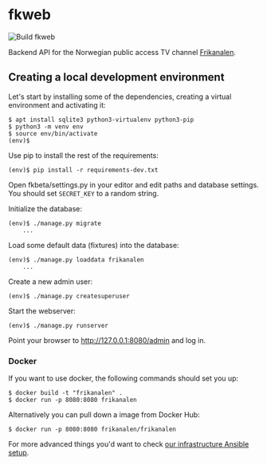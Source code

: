 fkweb
=====

![Build fkweb](https://github.com/Frikanalen/frikanalen/workflows/Build%20Django%20backend%20service/badge.svg)

Backend API for the Norwegian public access TV channel [Frikanalen](https://frikanalen.no/).

Creating a local development environment
----------------------------------------

Let's start by installing some of the dependencies, creating a virtual environment and activating it:

    $ apt install sqlite3 python3-virtualenv python3-pip
    $ python3 -m venv env
    $ source env/bin/activate
    (env)$

Use pip to install the rest of the requirements:

    (env)$ pip install -r requirements-dev.txt

Open fkbeta/settings.py in your editor and edit paths and database settings.
You should set `SECRET_KEY` to a random string.

Initialize the database:

    (env)$ ./manage.py migrate
        ...

Load some default data (fixtures) into the database:

    (env)$ ./manage.py loaddata frikanalen
        ...

Create a new admin user:

    (env)$ ./manage.py createsuperuser

Start the webserver:

    (env)$ ./manage.py runserver

Point your browser to http://127.0.0.1:8080/admin and log in.

### Docker

If you want to use docker, the following commands should set you up:

    $ docker build -t "frikanalen" .
    $ docker run -p 8080:8080 frikanalen

Alternatively you can pull down a image from Docker Hub:

    $ docker run -p 8080:8080 frikanalen/frikanalen

For more advanced things you'd want to check [our infrastructure Ansible setup](../../infra/).
